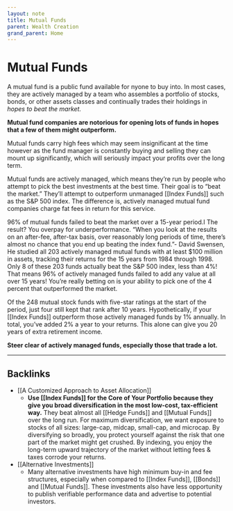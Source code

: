 ```yaml
---
layout: note
title: Mutual Funds
parent: Wealth Creation
grand_parent: Home
---
```


# Mutual Funds

A mutual fund is a public fund available for nyone to buy into. In most cases, they are actively managed by a team who assembles a portfolio of stocks, bonds, or other assets classes and continually trades their holdings in _hopes to beat the market._

**Mutual fund companies are notorious for opening lots of funds in hopes that a few of them might outperform.**

Mutual funds carry high fees which may seem insignificant at the time however as the fund manager is constantly buying and selling they can mount up significantly, which will seriously impact your profits over the long term.

Mutual funds are actively managed, which means they’re run by people who attempt to pick the best investments at the best time. Their goal is to “beat the market.” They’ll attempt to outperform unmanaged [[Index Funds]] such as the S&P 500 index. The difference is, actively managed mutual fund companies charge fat fees in return for this service.

96% of mutual funds failed to beat the market over a 15-year period.I The result? You overpay for underperformance. “When you look at the results on an after-fee, after-tax basis, over reasonably long periods of time, there’s almost no chance that you end up beating the index fund.”- David Swensen, He studied all 203 actively managed mutual funds with at least \$100 million in assets, tracking their returns for the 15 years from 1984 through 1998. Only 8 of these 203 funds actually beat the S&P 500 index, less than 4%! That means 96% of actively managed funds failed to add any value at all over 15 years! You’re really betting on is your ability to pick one of the 4 percent that outperformed the market.

Of the 248 mutual stock funds with five-star ratings at the start of the period, just four still kept that rank after 10 years. Hypothetically, if your [[Index Funds]] outperform those actively managed funds by 1% annually. In total, you’ve added 2% a year to your returns. This alone can give you 20 years of extra retirement income.

**Steer clear of actively managed funds, especially those that trade a lot.**

---
## Backlinks
* [[A Customized Approach to Asset Allocation]]
	* **Use [[Index Funds]] for the Core of Your Portfolio because they give you broad diversification in the most low-cost, tax-efficient way.** They beat almost all [[Hedge Funds]] and [[Mutual Funds]] over the long run. For maximum diversification, we want exposure to stocks of all sizes: large-cap, midcap, small-cap, and microcap. By diversifying so broadly, you protect yourself against the risk that one part of the market might get crushed. By indexing, you enjoy the long-term upward trajectory of the market without letting fees & taxes corrode your returns.
* [[Alternative Investments]]
	* Many alternative investments have high minimum buy-in and fee structures, especially when compared to [[Index Funds]], [[Bonds]] and [[Mutual Funds]]. These investments also have less opportunity to publish verifiable performance data and advertise to potential investors.

